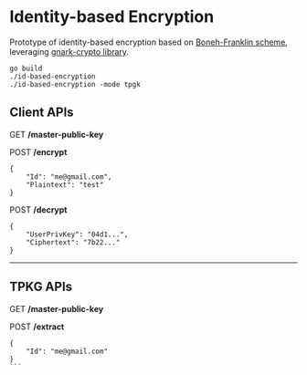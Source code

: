 # Identity-based Encryption

Prototype of identity-based encryption based on [Boneh-Franklin scheme](https://crypto.stanford.edu/~dabo/papers/bfibe.pdf), leveraging [gnark-crypto library](https://github.com/Consensys/gnark-crypto).


````
go build
./id-based-encryption
./id-based-encryption -mode tpgk
````

## Client APIs

GET **/master-public-key**

POST **/encrypt**

````
{
    "Id": "me@gmail.com",
    "Plaintext": "test"
}
````

POST **/decrypt**

````
{
    "UserPrivKey": "04d1...",
    "Ciphertext": "7b22..."
}
````

***

## TPKG APIs

GET **/master-public-key**

POST **/extract**
````
{
    "Id": "me@gmail.com"
}
```